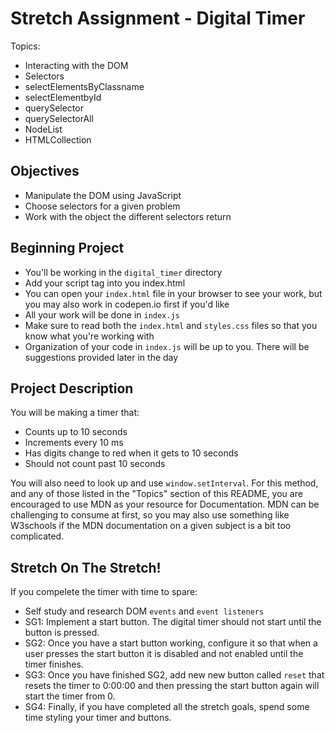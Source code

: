 # Stretch Assignment - Digital Timer

Topics:
 * Interacting with the DOM
 * Selectors
  * selectElementsByClassname
  * selectElementbyId
  * querySelector
  * querySelectorAll
 * NodeList
 * HTMLCollection

## Objectives
 * Manipulate the DOM using JavaScript
 * Choose selectors for a given problem
 * Work with the object the different selectors return

## Beginning Project
 * You'll be working in the `digital_timer` directory
 * Add your script tag into you index.html
 * You can open your `index.html` file in your browser to see your work, but you may also work in codepen.io first if you'd like
 * All your work will be done in `index.js`
 * Make sure to read both the `index.html` and `styles.css` files so that you know what you're working with
 * Organization of your code in `index.js` will be up to you. There will be suggestions provided later in the day

## Project Description
 You will be making a timer that:
  * Counts up to 10 seconds
  * Increments every 10 ms
  * Has digits change to red when it gets to 10 seconds
  * Should not count past 10 seconds

<!-- use JS I and 2 to help -->
<!-- sets a limit: limit = 10 -->


 You will also need to look up and use `window.setInterval`. For this method, and any of those listed in the "Topics" section of this README, you are encouraged to use MDN as your resource for Documentation. MDN can be challenging to consume at first, so you may also use something like W3schools if the MDN documentation on a given subject is a bit too complicated.

 ## Stretch On The Stretch!
  If you compelete the timer with time to spare:
  * Self study and research DOM `events` and `event listeners`
  * SG1: Implement a start button. The digital timer should not start until the button is pressed.
  * SG2: Once you have a start button working, configure it so that when a user presses the start button it is disabled and not enabled until the timer finishes.
  * SG3: Once you have finished SG2, add new new button called `reset` that resets the timer to 0:00:00 and then pressing the start button again will start the timer from 0.
  * SG4: Finally, if you have completed all the stretch goals, spend some time styling your timer and buttons.